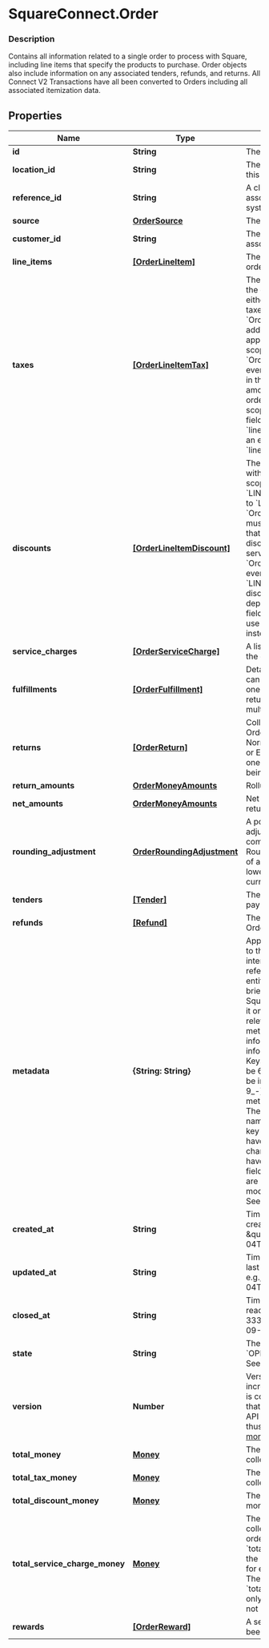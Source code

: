 # SquareConnect.Order

### Description

Contains all information related to a single order to process with Square, including line items that specify the products to purchase. Order objects also include information on any associated tenders, refunds, and returns.  All Connect V2 Transactions have all been converted to Orders including all associated itemization data.

## Properties
Name | Type | Description | Notes
------------ | ------------- | ------------- | -------------
**id** | **String** | The order&#39;s unique ID. | [optional] 
**location_id** | **String** | The ID of the merchant location this order is associated with. | 
**reference_id** | **String** | A client specified identifier to associate an entity in another system with this order. | [optional] 
**source** | [**OrderSource**](OrderSource.md) | The origination details of the order. | [optional] 
**customer_id** | **String** | The &#x60;Customer&#x60; ID of the customer associated with the order. | [optional] [beta]
**line_items** | [**[OrderLineItem]**](OrderLineItem.md) | The line items included in the order. | [optional] 
**taxes** | [**[OrderLineItemTax]**](OrderLineItemTax.md) | The list of all taxes associated with the order.  Taxes can be scoped to either &#x60;ORDER&#x60; or &#x60;LINE_ITEM&#x60;. For taxes with &#x60;LINE_ITEM&#x60; scope, an &#x60;OrderLineItemAppliedTax&#x60; must be added to each line item that the tax applies to. For taxes with &#x60;ORDER&#x60; scope, the server will generate an &#x60;OrderLineItemAppliedTax&#x60; for every line item.  On reads, each tax in the list will include the total amount of that tax applied to the order.  __IMPORTANT__: If &#x60;LINE_ITEM&#x60; scope is set on any taxes in this field, usage of the deprecated &#x60;line_items.taxes&#x60; field will result in an error. Please use &#x60;line_items.applied_taxes&#x60; instead. | [optional] 
**discounts** | [**[OrderLineItemDiscount]**](OrderLineItemDiscount.md) | The list of all discounts associated with the order.  Discounts can be scoped to either &#x60;ORDER&#x60; or &#x60;LINE_ITEM&#x60;. For discounts scoped to &#x60;LINE_ITEM&#x60;, an &#x60;OrderLineItemAppliedDiscount&#x60; must be added to each line item that the discount applies to. For discounts with &#x60;ORDER&#x60; scope, the server will generate an &#x60;OrderLineItemAppliedDiscount&#x60; for every line item.  __IMPORTANT__: If &#x60;LINE_ITEM&#x60; scope is set on any discounts in this field, usage of the deprecated &#x60;line_items.discounts&#x60; field will result in an error. Please use &#x60;line_items.applied_discounts&#x60; instead. | [optional] 
**service_charges** | [**[OrderServiceCharge]**](OrderServiceCharge.md) | A list of service charges applied to the order. | [optional] 
**fulfillments** | [**[OrderFulfillment]**](OrderFulfillment.md) | Details on order fulfillment.  Orders can only be created with at most one fulfillment. However, orders returned by the API may contain multiple fulfillments. | [optional] 
**returns** | [**[OrderReturn]**](OrderReturn.md) | Collection of items from sale Orders being returned in this one. Normally part of an Itemized Return or Exchange.  There will be exactly one &#x60;Return&#x60; object per sale Order being referenced. | [optional] [beta]
**return_amounts** | [**OrderMoneyAmounts**](OrderMoneyAmounts.md) | Rollup of returned money amounts. | [optional] 
**net_amounts** | [**OrderMoneyAmounts**](OrderMoneyAmounts.md) | Net money amounts (sale money - return money). | [optional] 
**rounding_adjustment** | [**OrderRoundingAdjustment**](OrderRoundingAdjustment.md) | A positive or negative rounding adjustment to the total of the order, commonly used to apply Cash Rounding when the minimum unit of account is smaller than the lowest physical denomination of currency. | [optional] 
**tenders** | [**[Tender]**](Tender.md) | The Tenders which were used to pay for the Order. | [optional] [beta]
**refunds** | [**[Refund]**](Refund.md) | The Refunds that are part of this Order. | [optional] [beta]
**metadata** | **{String: String}** | Application-defined data attached to this order. Metadata fields are intended to store descriptive references or associations with an entity in another system or store brief information about the object. Square does not process this field; it only stores and returns it in relevant API calls. Do not use metadata to store any sensitive information (personally identifiable information, card details, etc.).  Keys written by applications must be 60 characters or less and must be in the character set &#x60;[a-zA-Z0-9_-]&#x60;. Entries may also include metadata generated by Square. These keys are prefixed with a namespace, separated from the key with a &#39;:&#39; character.  Values have a max length of 255 characters.  An application may have up to 10 entries per metadata field.  Entries written by applications are private and can only be read or modified by the same application.  See [Metadata](https://developer.squareup.com/docs/build-basics/metadata) for more information. | [optional] [beta]
**created_at** | **String** | Timestamp for when the order was created. In RFC 3339 format, e.g., \&quot;2016-09-04T23:59:33.123Z\&quot;. | [optional] 
**updated_at** | **String** | Timestamp for when the order was last updated. In RFC 3339 format, e.g., \&quot;2016-09-04T23:59:33.123Z\&quot;. | [optional] 
**closed_at** | **String** | Timestamp for when the order reached a terminal [state](#property-state). In RFC 3339 format, e.g., \&quot;2016-09-04T23:59:33.123Z\&quot;. | [optional] 
**state** | **String** | The current state of the order. &#x60;OPEN&#x60;,&#x60;COMPLETED&#x60;,&#x60;CANCELED&#x60; See [OrderState](#type-orderstate) for possible values | [optional] 
**version** | **Number** | Version number which is incremented each time an update is committed to the order. Orders that were not created through the API will not include a version and thus cannot be updated.  [Read more about working with versions](https://developer.squareup.com/docs/orders-api/manage-orders#update-orders). | [optional] [beta]
**total_money** | [**Money**](Money.md) | The total amount of money to collect for the order. | [optional] 
**total_tax_money** | [**Money**](Money.md) | The total tax amount of money to collect for the order. | [optional] 
**total_discount_money** | [**Money**](Money.md) | The total discount amount of money to collect for the order. | [optional] 
**total_service_charge_money** | [**Money**](Money.md) | The total amount of money collected in service charges for the order.  Note: &#x60;total_service_charge_money&#x60; is the sum of &#x60;applied_money&#x60; fields for each individual service charge. Therefore, &#x60;total_service_charge_money&#x60; will only include inclusive tax amounts, not additive tax amounts. | [optional] 
**rewards** | [**[OrderReward]**](OrderReward.md) | A set-like list of rewards that have been added to the order. | [optional] [beta]


